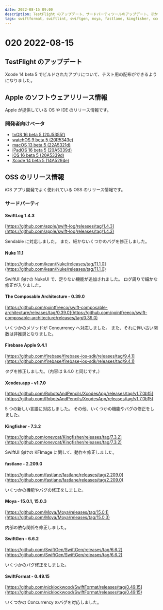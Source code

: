 ```yaml
---
date: 2022-08-15 09:00
description: TestFlight のアップデート、サードパーティツールのアップデート、ほか
tags: swiftformat, swiftlint, swiftgen, moya, fastlane, kingfisher, xcodes, firebase, tca, the-composable-architecture, nuke, swiftlog, ios, ipados, macos, tvos, watchos, xcode
---
```

# 020 2022-08-15

## TestFlight のアップデート

Xcode 14 beta 5 でビルドされたアプリについて、テスト用の配布ができるようになりました。

## Apple のソフトウェアリリース情報

Apple が提供している OS や IDE のリリース情報です。

### 開発者向けベータ

- [tvOS 16 beta 5 (20J5355f)](https://developer.apple.com/news/releases/?id=08082022e)
- [watchOS 9 beta 5 (20R5343e)](https://developer.apple.com/news/releases/?id=08082022f)
- [macOS 13 beta 5 (22A5321d)](https://developer.apple.com/news/releases/?id=08082022d)
- [iPadOS 16 beta 5 (20A5339d)](https://developer.apple.com/news/releases/?id=08082022c)
- [iOS 16 beta 5 (20A5339d)](https://developer.apple.com/news/releases/?id=08082022b)
- [Xcode 14 beta 5 (14A5294e)](https://developer.apple.com/news/releases/?id=08082022a)

## OSS のリリース情報

iOS アプリ開発でよく使われている OSS のリリース情報です。

### サードパーティ

#### SwiftLog 1.4.3

[https://github.com/apple/swift-log/releases/tag/1.4.3](https://github.com/apple/swift-log/releases/tag/1.4.3)

Sendable に対応しました。
また、細かないくつかのバグを修正しました。

#### Nuke 11.1

[https://github.com/kean/Nuke/releases/tag/11.1.0](https://github.com/kean/Nuke/releases/tag/11.1.0)

SwiftUI 向けの NukeUI で、足りない機能が追加されました。
ログ周りで細かな修正が入りました。

#### The Composable Architecture - 0.39.0

[https://github.com/pointfreeco/swift-composable-architecture/releases/tag/0.39.0](https://github.com/pointfreeco/swift-composable-architecture/releases/tag/0.39.0)

いくつかのメソッドが Concurrency へ対応しました。
また、それに伴い古い関数は非推奨となりました。

#### Firebase Apple 9.4.1

[https://github.com/firebase/firebase-ios-sdk/releases/tag/9.4.1](https://github.com/firebase/firebase-ios-sdk/releases/tag/9.4.1)

タグを修正しました。（内容は 9.4.0 と同じです。）

#### Xcodes.app - v1.7.0

[https://github.com/RobotsAndPencils/XcodesApp/releases/tag/v1.7.0b15](https://github.com/RobotsAndPencils/XcodesApp/releases/tag/v1.7.0b15)

5 つの新しい言語に対応しました。
その他、いくつかの機能やバグの修正をしました。

#### Kingfisher - 7.3.2

[https://github.com/onevcat/Kingfisher/releases/tag/7.3.2](https://github.com/onevcat/Kingfisher/releases/tag/7.3.2)

SwiftUI 向けの KFImage に関して、動作を修正しました。

#### fastlane - 2.209.0

[https://github.com/fastlane/fastlane/releases/tag/2.209.0](https://github.com/fastlane/fastlane/releases/tag/2.209.0)

いくつかの機能やバグの修正をしました。

#### Moya - 15.0.1, 15.0.3

[https://github.com/Moya/Moya/releases/tag/15.0.1](https://github.com/Moya/Moya/releases/tag/15.0.3)

内部の依存関係を修正しました。

#### SwiftGen - 6.6.2

[https://github.com/SwiftGen/SwiftGen/releases/tag/6.6.2](https://github.com/SwiftGen/SwiftGen/releases/tag/6.6.2)

いくつかのバグ修正をしました。

#### SwiftFormat - 0.49.15

[https://github.com/nicklockwood/SwiftFormat/releases/tag/0.49.15](https://github.com/nicklockwood/SwiftFormat/releases/tag/0.49.15)

いくつかの Concurrency のバグを対応しました。
